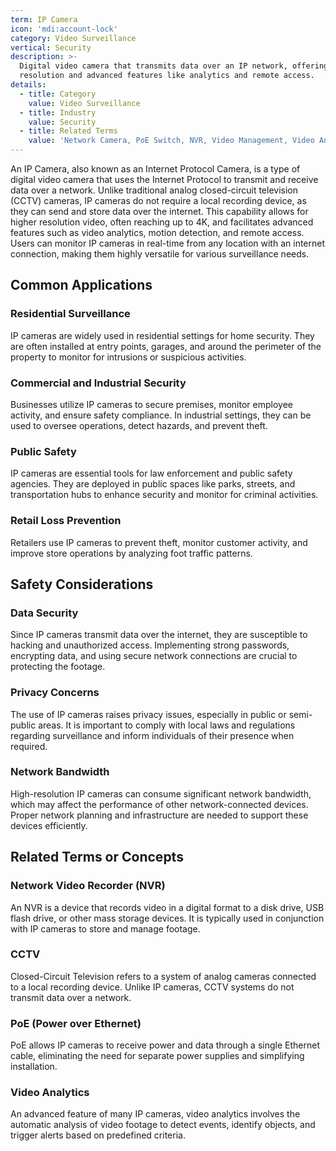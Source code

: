 ```yaml
---
term: IP Camera
icon: 'mdi:account-lock'
category: Video Surveillance
vertical: Security
description: >-
  Digital video camera that transmits data over an IP network, offering high
  resolution and advanced features like analytics and remote access.
details:
  - title: Category
    value: Video Surveillance
  - title: Industry
    value: Security
  - title: Related Terms
    value: 'Network Camera, PoE Switch, NVR, Video Management, Video Analytics'
---
```

An IP Camera, also known as an Internet Protocol Camera, is a type of digital video camera that uses the Internet Protocol to transmit and receive data over a network. Unlike traditional analog closed-circuit television (CCTV) cameras, IP cameras do not require a local recording device, as they can send and store data over the internet. This capability allows for higher resolution video, often reaching up to 4K, and facilitates advanced features such as video analytics, motion detection, and remote access. Users can monitor IP cameras in real-time from any location with an internet connection, making them highly versatile for various surveillance needs.

## Common Applications

### Residential Surveillance
IP cameras are widely used in residential settings for home security. They are often installed at entry points, garages, and around the perimeter of the property to monitor for intrusions or suspicious activities.

### Commercial and Industrial Security
Businesses utilize IP cameras to secure premises, monitor employee activity, and ensure safety compliance. In industrial settings, they can be used to oversee operations, detect hazards, and prevent theft.

### Public Safety
IP cameras are essential tools for law enforcement and public safety agencies. They are deployed in public spaces like parks, streets, and transportation hubs to enhance security and monitor for criminal activities.

### Retail Loss Prevention
Retailers use IP cameras to prevent theft, monitor customer activity, and improve store operations by analyzing foot traffic patterns.

## Safety Considerations

### Data Security
Since IP cameras transmit data over the internet, they are susceptible to hacking and unauthorized access. Implementing strong passwords, encrypting data, and using secure network connections are crucial to protecting the footage.

### Privacy Concerns
The use of IP cameras raises privacy issues, especially in public or semi-public areas. It is important to comply with local laws and regulations regarding surveillance and inform individuals of their presence when required.

### Network Bandwidth
High-resolution IP cameras can consume significant network bandwidth, which may affect the performance of other network-connected devices. Proper network planning and infrastructure are needed to support these devices efficiently.

## Related Terms or Concepts

### Network Video Recorder (NVR)
An NVR is a device that records video in a digital format to a disk drive, USB flash drive, or other mass storage devices. It is typically used in conjunction with IP cameras to store and manage footage.

### CCTV
Closed-Circuit Television refers to a system of analog cameras connected to a local recording device. Unlike IP cameras, CCTV systems do not transmit data over a network.

### PoE (Power over Ethernet)
PoE allows IP cameras to receive power and data through a single Ethernet cable, eliminating the need for separate power supplies and simplifying installation.

### Video Analytics
An advanced feature of many IP cameras, video analytics involves the automatic analysis of video footage to detect events, identify objects, and trigger alerts based on predefined criteria.
